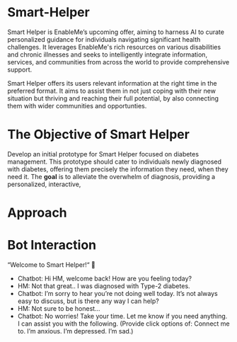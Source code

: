 # Smart-Helper
Smart Helper is EnableMe’s upcoming offer, aiming to harness AI to curate personalized
guidance for individuals navigating significant health challenges. It leverages EnableMe's
rich resources on various disabilities and chronic illnesses and seeks to intelligently integrate
information, services, and communities from across the world to provide comprehensive support.

Smart Helper offers its users relevant information at the right time in the preferred format. It
aims to assist them in not just coping with their new situation but thriving and reaching their
full potential, by also connecting them with wider communities and opportunties.

# The Objective of Smart Helper 
Develop an initial prototype for Smart Helper focused on diabetes management. This
prototype should cater to individuals newly diagnosed with diabetes, offering them precisely
the information they need, when they need it. The **goal** is to alleviate the overwhelm of
diagnosis, providing a personalized, interactive, 

# Approach


# Bot Interaction 
“Welcome to Smart Helper!“ 👋 
- Chatbot: Hi HM, welcome back! How are you feeling today?
- HM: Not that great.. I was diagnosed with Type-2 diabetes. 
- Chatbot: I’m sorry to hear you’re not doing well today. It’s not always easy to discuss, but is there any way I can help?
- HM: Not sure to be honest… 
- Chatbot: No worries! Take your time. Let me know if you need anything. I can assist you with the following. 
 (Provide click options of: Connect me to. I’m anxious. I’m depressed. I’m sad.)

